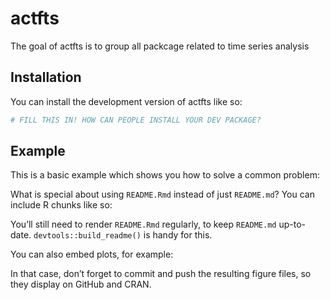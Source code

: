
<!-- README.md is generated from README.Rmd. Please edit that file -->

# actfts

<!-- badges: start -->
<!-- badges: end -->

The goal of actfts is to group all packcage related to time series
analysis

## Installation

You can install the development version of actfts like so:

``` r
# FILL THIS IN! HOW CAN PEOPLE INSTALL YOUR DEV PACKAGE?
```

## Example

This is a basic example which shows you how to solve a common problem:

What is special about using `README.Rmd` instead of just `README.md`?
You can include R chunks like so:

You’ll still need to render `README.Rmd` regularly, to keep `README.md`
up-to-date. `devtools::build_readme()` is handy for this.

You can also embed plots, for example:

In that case, don’t forget to commit and push the resulting figure
files, so they display on GitHub and CRAN.
